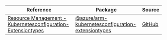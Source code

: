 | Reference | Package | Source |
|---|---|---|
|[Resource Management - Kubernetesconfiguration-Extensiontypes](arm-kubernetesconfiguration-extensiontypes-readme.md)|[@azure/arm-kubernetesconfiguration-extensiontypes](https://www.npmjs.com/package/@azure/arm-kubernetesconfiguration-extensiontypes)|[GitHub](https://github.com/Azure/azure-sdk-for-js/blob/main/sdk/kubernetesconfiguration/arm-kubernetesconfiguration-extensiontypes)|
